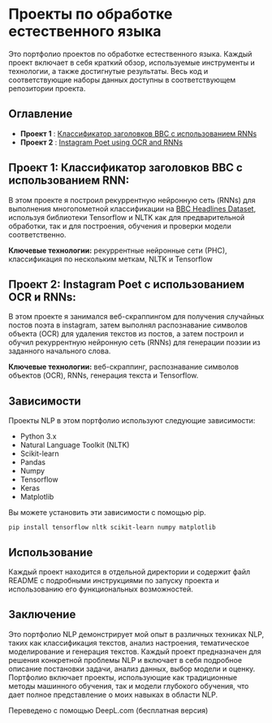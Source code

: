# Проекты по обработке естественного языка

Это портфолио проектов по обработке естественного языка. Каждый проект включает в себя краткий обзор, используемые инструменты и технологии, а также достигнутые результаты. Весь код и соответствующие наборы данных доступны в соответствующем репозитории проекта.

## Оглавление
* **Проект 1** : [Классификатор заголовков BBC с использованием RNNs](/BBCHeadlineDetector)
* **Проект 2** : [Instagram Poet using OCR and RNNs](/InstaPoet)

## Проект 1: Классификатор заголовков BBC с использованием RNN:
В этом проекте я построил рекуррентную нейронную сеть (RNNs) для выполнения многопометной классификации на [BBC Headlines Dataset](http://mlg.ucd.ie/datasets/bbc.html), используя библиотеки Tensorflow и NLTK как для предварительной обработки, так и для построения, обучения и проверки модели соответственно.

**Ключевые технологии:** рекуррентные нейронные сети (РНС), классификация по нескольким меткам, NLTK и Tensorflow

## Проект 2: Instagram Poet с использованием OCR и RNNs:
В этом проекте я занимался веб-скраппингом для получения случайных постов поэта в instagram, затем выполнял распознавание символов объекта (OCR) для удаления текстов из постов, а затем построил и обучил рекуррентную нейронную сеть (RNNs) для генерации поэзии из заданного начального слова.

**Ключевые технологии:** веб-скраппинг, распознавание символов объектов (OCR), RNNs, генерация текста и Tensorflow.

## Зависимости
Проекты NLP в этом портфолио используют следующие зависимости:

* Python 3.x
* Natural Language Toolkit (NLTK)
* Scikit-learn
* Pandas
* Numpy
* Tensorflow
* Keras
* Matplotlib

Вы можете установить эти зависимости с помощью pip.
```
pip install tensorflow nltk scikit-learn numpy matplotlib 
```
## Использование
Каждый проект находится в отдельной директории и содержит файл README с подробными инструкциями по запуску проекта и использованию его функциональных возможностей.

## Заключение
Это портфолио NLP демонстрирует мой опыт в различных техниках NLP, таких как классификация текстов, анализ настроения, тематическое моделирование и генерация текстов. Каждый проект предназначен для решения конкретной проблемы NLP и включает в себя подробное описание постановки задачи, анализ данных, выбор модели и оценку. Портфолио включает проекты, использующие как традиционные методы машинного обучения, так и модели глубокого обучения, что дает полное представление о моих навыках в области NLP.





Переведено с помощью DeepL.com (бесплатная версия)
